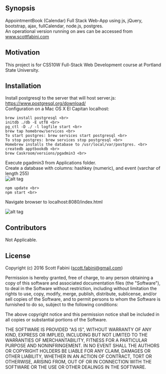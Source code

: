 ## Synopsis

AppointmentBook (Calendar) Full Stack Web-App using js, jQuery, bootstrap, ajax, fullCalendar, node.js, postgres. <br>
An operational version running on aws can be accessed from www.scottfabini.com

## Motivation

This project is for CS510W Full-Stack Web Development course at Portland State University.

## Installation

Install postgresql to the server that will host server.js:
https://www.postgresql.org/download/ <br>
Configuration on a Mac OS X El Capitan localhost: <br>
```
brew install postgresql <br>
initdb ./db -E utf8 <br>
pg_ctl -D ./ -l logfile start <br>
brew tap homebrew/services <br>
To start postgres: brew services start postgresql <br>
To stop postgres: brew services stop postgresql <br>
Homebrew installs the database to /usr/local/var/postgres. <br>
createdb apptbookdb <br>
brew Caskroom/versions/pgadmin3 <br>
```
Execute pgadmin3 from Applications folder. <br>
Create a database with columns: hashkey (numeric), and event (varchar of length 255) <br>
![alt tag](http://web.cecs.pdx.edu/~sfabini/table_creation.png)
```
npm update <br>
npm start <br>
```
Navigate browser to localhost:8080/index.html <br>

![alt tag](http://web.cecs.pdx.edu/~sfabini/apptbook-js.png)


## Contributors

Not Applicable.

## License

Copyright (c) 2016 Scott Fabini (scott.fabini@gmail.com)


Permission is hereby granted, free of charge, to any person obtaining a copy of this software and associated documentation files (the "Software"), to deal in the Software without restriction, including without limitation the rights to use, copy, modify, merge, publish, distribute, sublicense, and/or sell copies of the Software, and to permit persons to whom the Software is furnished to do so, subject to the following conditions:

The above copyright notice and this permission notice shall be included in all copies or substantial portions of the Software.

THE SOFTWARE IS PROVIDED "AS IS", WITHOUT WARRANTY OF ANY KIND, EXPRESS OR IMPLIED, INCLUDING BUT NOT LIMITED TO THE WARRANTIES OF MERCHANTABILITY, FITNESS FOR A PARTICULAR PURPOSE AND NONINFRINGEMENT. IN NO EVENT SHALL THE AUTHORS OR COPYRIGHT HOLDERS BE LIABLE FOR ANY CLAIM, DAMAGES OR OTHER LIABILITY, WHETHER IN AN ACTION OF CONTRACT, TORT OR OTHERWISE, ARISING FROM, OUT OF OR IN CONNECTION WITH THE SOFTWARE OR THE USE OR OTHER DEALINGS IN THE SOFTWARE.